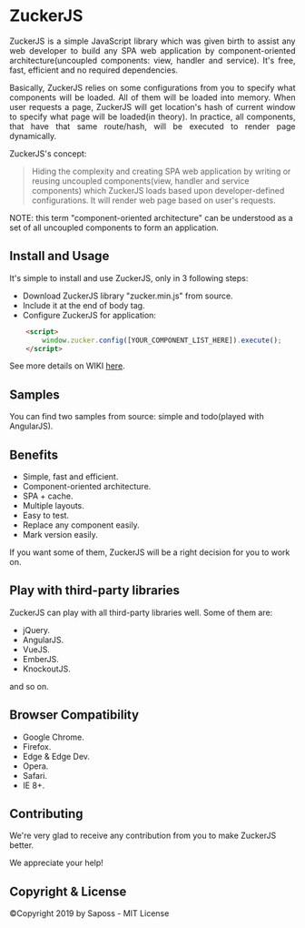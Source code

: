 # ZuckerJS

<p align="justify">
ZuckerJS is a simple JavaScript library which was given birth to assist any web developer to build any SPA web application by component-oriented architecture(uncoupled components: view, handler and service). It's free, fast, efficient and no required dependencies.
</p>

<p align="justify">
Basically, ZuckerJS relies on some configurations from you to specify what components will be loaded. All of them will be loaded into memory. When user requests a page, ZuckerJS will get location's hash of current window to specify what page will be loaded(in theory). In practice, all components, that have that same route/hash, will be executed to render page dynamically.

ZuckerJS's concept:
> Hiding the complexity and creating SPA web application by writing or reusing uncoupled components(view, handler and service components) which ZuckerJS loads based upon developer-defined configurations. It will render web page based on user's requests.

NOTE: this term "component-oriented architecture" can be understood as a set of all uncoupled components to form an application.
</p>

## Install and Usage

It's simple to install and use ZuckerJS, only in 3 following steps:

- Download ZuckerJS library "zucker.min.js" from source.
- Include it at the end of body tag.
- Configure ZuckerJS for application:

``` html
    <script>
        window.zucker.config([YOUR_COMPONENT_LIST_HERE]).execute();
    </script>
```

See more details on WIKI [here](https://github.com/saposs-org/zuckerjs/wiki).

## Samples

You can find two samples from source: simple and todo(played with AngularJS).

## Benefits

- Simple, fast and efficient.
- Component-oriented architecture.
- SPA + cache.
- Multiple layouts.
- Easy to test.
- Replace any component easily.
- Mark version easily.

If you want some of them, ZuckerJS will be a right decision for you to work on.

## Play with third-party libraries

ZuckerJS can play with all third-party libraries well. Some of them are:

- jQuery.
- AngularJS.
- VueJS.
- EmberJS.
- KnockoutJS.

and so on.

## Browser Compatibility

- Google Chrome.
- Firefox.
- Edge & Edge Dev.
- Opera.
- Safari.
- IE 8+.

## Contributing

We're very glad to receive any contribution from you to make ZuckerJS better.

We appreciate your help!

## Copyright & License

&copy;Copyright 2019 by Saposs - MIT License
